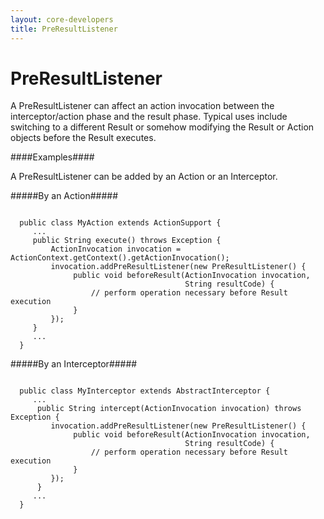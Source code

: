 ```yaml
---
layout: core-developers
title: PreResultListener
---
```


# PreResultListener

A PreResultListener can affect an action invocation between the interceptor/action phase and the result phase\. Typical uses include switching to a different Result or somehow modifying the Result or Action objects before the Result executes\. 

####Examples####

A PreResultListener can be added by an Action or an Interceptor\.

#####By an Action#####



~~~~~~~

  public class MyAction extends ActionSupport {
     ...
     public String execute() throws Exception {
         ActionInvocation invocation = ActionContext.getContext().getActionInvocation();
         invocation.addPreResultListener(new PreResultListener() {
              public void beforeResult(ActionInvocation invocation, 
                                       String resultCode) {
                  // perform operation necessary before Result execution
              }
         });
     }
     ...
  }

~~~~~~~

#####By an Interceptor#####



~~~~~~~

  public class MyInterceptor extends AbstractInterceptor {
     ...
      public String intercept(ActionInvocation invocation) throws Exception {
         invocation.addPreResultListener(new PreResultListener() {
              public void beforeResult(ActionInvocation invocation, 
                                       String resultCode) {
                  // perform operation necessary before Result execution
              }
         });
      }
     ...
  }

~~~~~~~
